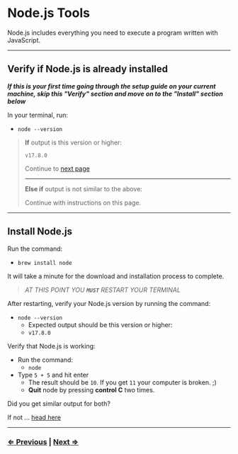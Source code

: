 # Node.js Tools

Node.js includes everything you need to execute a program written with JavaScript.

---

## Verify if Node.js is already installed

**_If this is your first time going through the setup guide on your current machine, skip this "Verify" section and move on to the "Install" section below_**

In your terminal, run:

- `node --version`

> **If** output is this version or higher:
>
> ```text
> v17.8.0
> ```
>
> Continue to [next page](./7-live-server.md)
>
> ---
>**Else if** output is not similar to the above:
>
> Continue with instructions on this page.

---

## Install Node.js

Run the command:

- `brew install node`

It will take a minute for the download and installation process to complete.

> _AT THIS POINT YOU **`MUST`** RESTART YOUR TERMINAL_

After restarting, verify your Node.js version by running the command:

- `node --version`
  - Expected output should be this version or higher:
  - `v17.8.0`

Verify that Node.js is working:

- Run the command:
  - `node`
- Type `5 + 5` and hit enter
  - The result should be `10`.  If you get `11` your computer is broken. ;)
  - **Quit** node by pressing **control C** two times.

Did you get similar output for both?

If not ... [head here](../../error/error.md)

---

### [⇐ Previous](./5-ohmyzsh.md) | [Next ⇒](./7-live-server.md)
